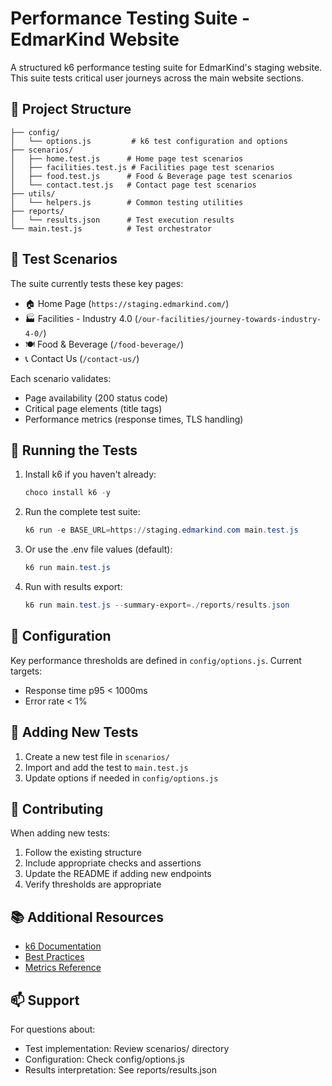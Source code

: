 # Performance Testing Suite - EdmarKind Website

A structured k6 performance testing suite for EdmarKind's staging website. This suite tests critical user journeys across the main website sections.

## 📁 Project Structure

```
├── config/
│   └── options.js         # k6 test configuration and options
├── scenarios/
│   ├── home.test.js      # Home page test scenarios
│   ├── facilities.test.js # Facilities page test scenarios
│   ├── food.test.js      # Food & Beverage page test scenarios
│   └── contact.test.js   # Contact page test scenarios
├── utils/
│   └── helpers.js        # Common testing utilities
├── reports/
│   └── results.json      # Test execution results
└── main.test.js          # Test orchestrator
```

## 🎯 Test Scenarios

The suite currently tests these key pages:
- 🏠 Home Page (`https://staging.edmarkind.com/`)
- 🏭 Facilities - Industry 4.0 (`/our-facilities/journey-towards-industry-4-0/`)
- 🍽️ Food & Beverage (`/food-beverage/`)
- 📞 Contact Us (`/contact-us/`)

Each scenario validates:
- Page availability (200 status code)
- Critical page elements (title tags)
- Performance metrics (response times, TLS handling)

## 🚀 Running the Tests

1. Install k6 if you haven't already:
   ```powershell
   choco install k6 -y
   ```

2. Run the complete test suite:
   ```powershell
   k6 run -e BASE_URL=https://staging.edmarkind.com main.test.js
   ```

3. Or use the .env file values (default):
   ```powershell
   k6 run main.test.js
   ```

4. Run with results export:
   ```powershell
   k6 run main.test.js --summary-export=./reports/results.json
   ```

## 🔧 Configuration

Key performance thresholds are defined in `config/options.js`. Current targets:
- Response time p95 < 1000ms
- Error rate < 1%

## 📝 Adding New Tests

1. Create a new test file in `scenarios/`
2. Import and add the test to `main.test.js`
3. Update options if needed in `config/options.js`

## 🤝 Contributing

When adding new tests:
1. Follow the existing structure
2. Include appropriate checks and assertions
3. Update the README if adding new endpoints
4. Verify thresholds are appropriate

## 📚 Additional Resources

- [k6 Documentation](https://k6.io/docs/)
- [Best Practices](https://k6.io/docs/testing-guides/api-load-testing/)
- [Metrics Reference](https://k6.io/docs/using-k6/metrics/)

## 📫 Support

For questions about:
- Test implementation: Review scenarios/ directory
- Configuration: Check config/options.js
- Results interpretation: See reports/results.json
